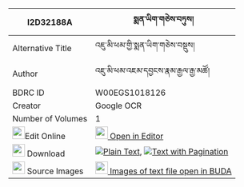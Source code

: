 |I2D32188A|སྨན་ཡིག་གཅེས་བཏུས། 
| --- | --- 
|Alternative Title |འཇུ་མི་ཕམ་གྱི་སྨན་ཡིག་གཅེས་བསྡུས།
|Author| འཇུ་མི་ཕམ་འཇམ་དབྱངས་རྣམ་རྒྱལ་རྒྱ་མཚོ།
|BDRC ID | W00EGS1018126
|Creator | Google OCR
|Number of Volumes| 1
|<img width="25" src="https://img.icons8.com/color/25/000000/edit-property.png">Edit Online| [<img width="25" src="https://avatars.githubusercontent.com/u/45091458?s=200&v=4"> Open in Editor](http://editor.openpecha.org/I2D32188A)
|<img width="25" src="https://img.icons8.com/fluent/48/000000/download-2.png"/>  Download | [![](https://img.icons8.com/color/20/000000/txt.png)Plain Text](https://github.com/Openpecha/I2D32188A/releases/download/v1/menyik_chetu_plain_I2D32188A.zip), [![](https://img.icons8.com/color/20/000000/txt.png)Text with Pagination](https://github.com/Openpecha/I2D32188A/releases/download/v1/menyik_chetu_pages_I2D32188A.zip)
|<img width="25" src="https://img.icons8.com/plasticine/100/000000/pictures-folder.png"/>  Source Images | [<img width="25" src="https://library.bdrc.io/icons/BUDA-small.svg"> Images of text file open in BUDA](https://library.bdrc.io/show/bdr:W00EGS1018126)